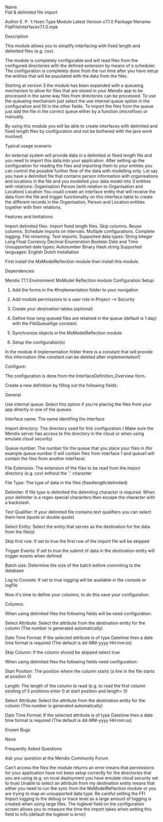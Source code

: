 Name	
Flat & delimited file import

 Author	E. P. 't Hoen
 Type	Module
 Latest Version	v7.1.0
 Package filename	 FlatFileInterfacev7.1.0.mpk
 

Description
 

This module allows you to simplify interfacing with fixed length and delimited files (e.g. csv).

The module is completely configurable and will read files from the configured directories with the defined extension by means of a scheduler. The configuration is completely done from the run time after you have setup the entities that will be populated with the data from the files.

Starting at version 3 the module has been expanded with a queueing mechanism to allow for files that are stored in your Mendix app to be processed in the same way files from directories can be processed. To use the queueing mechanism just select the use internal queue option in the configuration and fill in the other fields. To import the files from the queue just add the file in the correct queue either by a function (microflow) or manually.

By using this module you will be able to create interfaces with delimited and fixed length files by configuration and not be bothered with the java work involved.

Typical usage scenario
 

An external system will provide data in a delimited or fixed length file and you need to import this data into your application. After setting up the configuration for reading the files and importing them to your entities you can control the possible further flow of the data with modelling only.
Let say you have a delimited file that contains person information with organisations and locations in the file and you modelled your data model into 3 entities with relations: 
Organisation
Person (with relation to Organisation and Location)
Location
You could create an interface entity that will receive the data from the file and trigger functionality on this interface table to create the different records in the Organisation, Person and Location entities together with their relations.
 

Features and limitations
 

Import delimited files.
Import fixed length files.
Skip columns.
Reuse columns.
Schedule imports on intervals.
Multiple configurations.
Complete logging.
File renaming.
Test imports.
Supported data types:
String
Integer
Long
Float
Currency
Decimal
Enumeration
Boolean
Date and Time
Unsupported date types:
Autonumber
Binary
Hash string
Supported languages:
English
Dutch
Installation
 

First install the MxModelReflection module then install this module.

Dependencies
 

Mendix 7.1.1 Environment
MxModel Reflection module
Configuration
Setup:

1) Add the forms in the #Implementation folder to your navigation

2) Add module permissions to a user role in Project --> Security

3) Create your destination tables (optional)

4) Define how long queued files are retained in the queue (default is 1 day) with the FileQueueAge constant.
5) Synchronize objects in the MxModelReflection module
6) Setup the configuration(s)

In the module # implementation folder there is a constant that will provide this information (the constant can be deleted after implementation!)


Configure:

The configuration is done from the InterfaceDefinition_Overview form.

Create a new definition by filling out the following fields:

General

Use internal queue: Select this option if you're placing the files from your app directly in one of the queues

Interface name: The name identifing the interface

Import directory: The directory used for this configuration ( Make sure the Mendix server has access to the directory in the cloud or when using emulate cloud security)

Queue number: The number for the queue that you place your files in (for example queue number 0 will contain files from interface 1 and queue1 will contain the files from another interface)

File Extension: The extension of the files to be read from the import directory (e.g. csv) without the '.' character

File Type:  The type of data in the files (fixedlength/delimited)

Delimiter: If file type is delimited the delimiting character is required. When your delimiter is a regex special characters then escape the character with a backslash.

Text Qualifier: If your delimited file contains text qualifiers you can select them here (quote or double quote)

Select Entity: Select the entity that serves as the destination for the data from the file(s)

Skip first row: If set to true the first row of the import file will be skipped

Trigger Events: If set to true the submit of data in the destination entity will trigger events when defined

Batch size: Determine the size of the batch before commiting to the database

Log to Console: If set to true logging will be available in the console or logfile
 

Now it's time to define your columns, to do this save your configuration.

Columns:

When using delimited files the following fields will be need configuration:

Select Attribute:  Select the attribute from the destination entity for the column (The number is generated automatically)

Date Time Format: If the selected attribute is of type Datetime then a date time format is required (The default is dd-MM-yyyy HH:mm:ss)

Skip Column:  If the column should be skipped select true

 

When using delimited files the following fields need configuration:

Start Position: The position where the column starts (a line in the file starts at position 0)

Length: The length of the column to read (e.g. to read the first column existing of 5 positions enter 0 at start position and length= 5)

Select Attribute:   Select the attribute from the destination entity for the column  (The number is generated automatically)

Date Time Format:  If the selected attribute is of type Datetime then a date time format is required  (The default is dd-MM-yyyy HH:mm:ss)

 

  Known Bugs

 

None
 

Frequently Asked Questions
 

Ask your question at the Mendix Community Forum

 

Can't access the files the module returns an error means that permissions for your application have not been setup correctly for the directories that you are using (e.g. on local deployment you have emulate cloud security set to true)
Unable to select an attribute from my destination entity means that either you need to run the sync from the MxModelReflection module or you are trying to map an unsupported data type.
Be careful setting the FFI Import logging to the debug or trace level as a large amount of logging is created when using large files.
The loglevel field on the configuration screen allows you to measure the time the import takes when setting this field to info.(default the loglevel is error)
